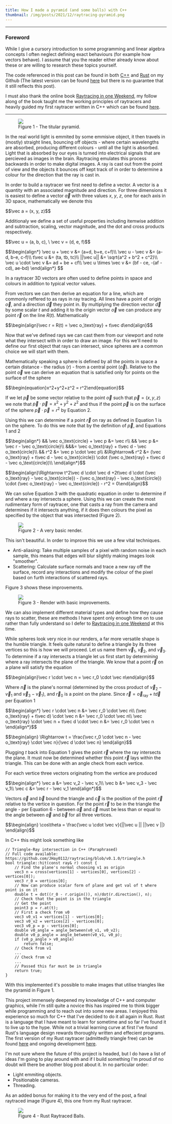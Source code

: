 ```yaml
---
title: How I made a pyramid (and some balls) with C++
thumbnail: /img/posts/2021/12/raytracing-pyramid.png
---
```


---

### Foreword

While I give a cursory introduction to some programming and linear algebra concepts I often neglect defining exact behaviours (for example how vectors behave). I assume that you the reader either already know about these or are willing to research these topics yourself. 

The code referenced in this post can be found in both <a href="https://github.com/JHay0112/raytracing/tree/v0.1.0" target="_blank">C++</a> and <a href="https://github.com/JHay0112/raytracing/tree/v0.2.0" target="_blank">Rust</a> on my Github (The latest version can be found <a href="https://github.com/JHay0112/raytracing">here</a> but there is no guarantee that it still reflects this post).

I must also thank the online book <a href="https://raytracing.github.io/books/RayTracingInOneWeekend.html" target="_blank">Raytracing in one Weekend</a>, my follow along of the book taught me the working principles of raytracers and heavily guided my first raytracer written in C++ which can be found <a href="https://github.com/JHay0112/raytracing/tree/v0.1.0" target="_blank">here</a>.

---

<figure>
    <img src="{{site.baseurl}}/img/posts/2021/12/raytracing-pyramid.png" />
    <figcaption>Figure 1 - The titular pyramid.</figcaption>
</figure>

In the real world light is emmited by some emmisive object, it then travels in (mostly) straight lines, bouncing off objects - where certain wavelengths are absorbed, producing different colours - until all the light is absorbed. Light that is absorbed by our eyes is turned into electrical signals that are percieved as images in the brain. Raytracing emulates this process backwards in order to make digital images. A ray is cast out from the point of view and the objects it bounces off kept track of in order to determine a colour for the direction that the ray is cast in.

In order to build a raytracer we first need to define a vector. A vector is a quantity with an associated magnitude and direction. For three dimensions it is easiest to define a vector $\vec a$ with three values $x$, $y$, $z$, one for each axis in 3D space, mathematically we denote this

<p>$$\vec a = (x, y, z)$$</p>

Additionaly we define a set of useful properties including itemwise addition and subtraction, scaling, vector magnitude, and the dot and cross products respectively.

<p>$$\vec u = (a, b, c), \ \vec v = (d, e, f)$$</p>
<p>$$\begin{align*}
\vec u + \vec v &= (a+d, b+e, c+f)\\
\vec u - \vec v &= (a-d, b-e, c-f)\\
t\vec u &= (ta, tb, tc)\\
||\vec u|| &= \sqrt{a^2 + b^2 + c^2}\\
\vec u \cdot \vec v &= ad + be + cf\\
\vec u \times \vec v &= (bf - ce, -(af - cd), ae-bd)
\end{align*}
$$</p>

In a raytracer 3D vectors are often used to define points in space and colours in addition to typical vector values.

From vectors we can then derive an equation for a line, which are commonly reffered to as rays in ray tracing. All lines have a point of origin $\vec o$, and a direction $\vec d$ they point in. By multiplying the direction vector $\vec d$ by some scalar $t$ and adding it to the origin vector $\vec o$ we can produce any point $\vec r$ on the line $R(t)$. Mathematically

<p>$$\begin{align}\vec r = R(t) = \vec o_\text{ray} + t\vec d\end{align}$$</p>

Now that we've defined rays we can cast them from our viewport and note what they intersect with in order to draw an image. For this we'll need to define our first object that rays can intersect, since spheres are a common choice we will start with them.

Mathematically speaking a sphere is defined by all the points in space a certain distance - the radius ($r$) - from a central point ($\vec o$). Relative to the point $\vec o$ we can derive an equation that is satisfied only for points on the surface of the sphere

<p>$$\begin{equation}x^2+y^2+z^2 = r^2\end{equation}$$</p>

If we let $\vec p$ be some vector relative to the point $\vec o$ such that $\vec p = (x, y, z)$ we note that $\vec p\cdot \vec p = x^2+y^2+z^2$ and thus if the point $\vec p$ is on the surface of the sphere $\vec p \cdot \vec p = r^2$ by Equation 2.

Using this we can determine if a point $\vec r$ on ray as defined in Equation 1 is on the sphere. To do this we note that by the definition of $\vec p$, and Equations 1 and 2

<p>$$\begin{align*}
&& \vec o_\text{circle} + \vec p &= \vec r\\
&& \vec p &= \vec r - \vec o_\text{circle}\\
&&&= \vec o_\text{ray} + t\vec d - \vec o_\text{circle}\\
&& r^2 &= \vec p \cdot \vec p\\
&\Rightarrow& r^2 &= (\vec o_\text{ray} + t\vec d - \vec o_\text{circle}) \cdot (\vec o_\text{ray} + t\vec d - \vec o_\text{circle})\\
\end{align*}$$</p>
<p>$$\begin{align}\Rightarrow t^2\vec d \cdot \vec d +2t\vec d \cdot (\vec o_\text{ray} - \vec o_\text{circle}) - (\vec o_\text{ray} - \vec o_\text{circle}) \cdot (\vec o_\text{ray} - \vec o_\text{circle}) - r^2 = 0\end{align}$$</p>

We can solve Equation 3 with the quadratic equation in order to determine if and where a ray intersects a sphere. Using this we can create the most rudimentary form of raytracer, one that casts a ray from the camera and determines if it intersects anything, if it does then colours the pixel as specified by the object that was intersected (Figure 2).

<figure>
    <img src="{{site.baseurl}}/img/posts/2021/12/raytracing-first-render.png" />
    <figcaption>Figure 2 - A very basic render.</figcaption>
</figure>

This isn't beautiful. In order to improve this we use a few vital techniques.

<ul>
    <li>Anti-aliasing: Take multiple samples of a pixel with random noise in each sample, this means that edges will blur slightly making images look "smoother".</li>
    <li>Scattering: Calculate surface normals and trace a new ray off the surface, record any interactions and modify the colour of the pixel based on furth interactions of scattered rays.</li>
</ul>

Figure 3 shows these improvements.

<figure>
    <img src="{{site.baseurl}}/img/posts/2021/12/raytracing-improved.png" />
    <figcaption>Figure 3 - Render with basic improvements.</figcaption>
</figure>

We can also implement different material types and define how they cause rays to scatter, these are methods I have spent only enough time on to use rather than fully understand so I defer to <a href="https://raytracing.github.io/books/RayTracingInOneWeekend.html" target="_blank">Raytracing in one Weekend</a> at this time.

While spheres look very nice in our renders, a far more versatile shape is the humble triangle. It feels quite natural to define a triangle by its three vertices so this is how we will proceed. Let us name them $\vec v_1$, $\vec v_2$, and $\vec v_3$. To determine if a ray intersects a triangle let us first start by determining where a ray intersects the plane of the triangle. We know that a point $\vec r$ on a plane will satisfy the equation

<p>$$\begin{align}\vec r \cdot \vec n = \vec r_0 \cdot \vec n\end{align}$$</p>

Where $\vec n$ is the plane's normal (determined by the cross product of $\vec v_2 - \vec v_1$ and $\vec v_3 - \vec v_1$), and $\vec r_0$ is a point on the plane. Since $\vec r = \vec o_\text{ray} + t\vec d$ per Equation 1

<p>$$\begin{align*}
\vec r \cdot \vec n &= \vec r_0 \cdot \vec n\\
(\vec o_\text{ray} + t\vec d) \cdot \vec n &= \vec r_0 \cdot \vec n\\
\vec o_\text{ray} \cdot \vec n + t\vec d \cdot \vec n &= \vec r_0 \cdot \vec n
\end{align*}$$</p>
<p>$$\begin{align}
\Rightarrow t = \frac{\vec r_0 \cdot \vec n - \vec o_\text{ray} \cdot \vec n}{\vec d \cdot \vec n}
\end{align}$$</p>

Plugging $t$ back into Equation 1 gives the point $\vec r$ where the ray intersects the plane. It must now be determined whether this point $\vec r$ lays within the triangle. This can be done with an angle check from each vertice.

For each vertice three vectors originating from the vertice are produced

<p>$$\begin{align*}
\vec a &= \vec v_2 - \vec v_1\\
\vec b &= \vec v_3 - \vec v_1\\
\vec c &= \vec r - \vec v_1
\end{align*}$$</p>

Vectors $\vec a$ and $\vec b$ bound the triangle and $\vec c$ is the position of the point $\vec r$ relative to the vertice in question. For the point $\vec r$ to be in the triangle the angle - per Equation 6 - between $\vec a$ and $\vec c$ must be less than or equal to the angle between $\vec a$ and $\vec b$ for all three vertices.

<p>$$\begin{align}
\cos\theta = \frac{\vec u \cdot \vec v}{||\vec u ||  ||\vec v ||}
\end{align}$$</p>

In C++ this might look something like

<pre><code class="language-cpp">// Triangle-Ray intersection in C++ (Paraphrased)
// Full code available: https://github.com/JHay0112/raytracing/blob/v0.1.0/triangle.h
bool triangle::hit(const ray& r) const {
    // Find the plane's normal choosing v1 as origin
    vec3 n = cross(vertices[1] - vertices[0], vertices[2] - vertices[0]);
    vec3 r_0 = vertices[0];
    // Now can produce scalar form of plane and get val of t where point is on it
    double t = dot((r_0 - r.origin()), n)/dot(r.direction(), n);
    // Check that the point is in the triangle
    // Get the point
    point3 p = r.at(t);
    // First a check from v0
    vec3 v0_v1 = vertices[1] - vertices[0];
    vec3 v0_v2 = vertices[2] - vertices[0];
    vec3 v0_p = p - vertices[0];
    double v0_angle = angle_between(v0_v1, v0_v2);
    double v0_p_angle = angle_between(v0_v1, v0_p);
    if (v0_p_angle > v0_angle)
        return false;
    // Check from v1
    ...
    // Check from v2
    ...
    // Passed this far must be in triangle
    return true;
}
</code></pre>

With this implemented it's possible to make images that utilise triangles like the pyramid in Figure 1. 

This project immensely deepened my knowledge of C++ and computer graphics, while I'm still quite a novice this has inspired me to think bigger while programming and to reach out into some new areas. I enjoyed this experience so much for C++ that I've decided to do it all again in Rust. Rust is a language that I have meant to learn for sometime and so far I've found it to live up to the hype. While not a trivial learning curve at first I've found Rust's language design rewards thoroughly written and effecient programs. The first version of my Rust raytracer (admittedly triangle free) can be found <a href="https://github.com/JHay0112/raytracing/tree/v0.2.0" target="_blank">here</a> and ongoing development <a href="https://github.com/JHay0112/raytracing" target="_blank">here</a>. 

I'm not sure where the future of this project is headed, but I do have a list of ideas I'm going to play around with and if I build something I'm proud of no doubt will there be another blog post about it. In no particular order:

<ul>
    <li>Light emmiting objects.</li>
    <li>Positionable cameras.</li>
    <li>Threading.</li>
</ul>

As an added bonus for making it to the very end of the post, a final raytraced image (Figure 4), this one from my Rust raytracer.

<figure>
    <img src="{{site.baseurl}}/img/posts/2021/12/raytracing-rust-first.png" />
    <figcaption>Figure 4 - Rust Raytraced Balls.</figcaption>
</figure>